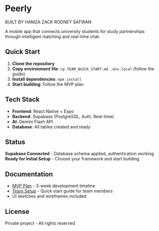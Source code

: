 # Peerly
BUILT BY 
HAMZA ZACK RODNEY SAFWAN

A mobile app that connects university students for study partnerships through intelligent matching and real-time chat.

## Quick Start

1. **Clone the repository**
2. **Copy environment file**: `cp TEAM_QUICK_START.md .env.local` (follow the guide)
3. **Install dependencies**: `npm install`
4. **Start building**: Follow the MVP plan

## Tech Stack

- **Frontend**: React Native + Expo
- **Backend**: Supabase (PostgreSQL, Auth, Real-time)
- **AI**: Gemini Flash API
- **Database**: All tables created and ready

## Status

 **Supabase Connected** - Database schema applied, authentication working  
 **Ready for Initial Setup** - Choose your framework and start building

## Documentation

- [MVP Plan](./docs/peerly-mobile-mvp.plan.md) - 3-week development timeline
- [Team Setup](./docs/TEAM_QUICK_START.md) - Quick start guide for team members
- UI sketches and wireframes included

## License

Private project - All rights reserved
